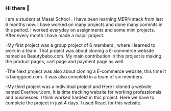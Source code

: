 ### Hi there 👋

<!--
**HackerSushant76/HackerSushant76** is a ✨ _special_ ✨ repository because its `README.md` (this file) appears on your GitHub profile.

Here are some ideas to get you started:


-->
I am a student at Masai School . I have been learning MERN stack from last 6 months now. I have worked on many projects and done many commits in this period.
I worked everyday on assignments and some mini projects. After every month I have made a major project.

-My first project was a group project of 6 members , where I learned to work in a team. That project was about cloning a E-commerce website named as Beautybebo.com. My main contribution in this project is making the product pages, cart page and payment page as well.

-The Next project was also about cloning a E-commerce website, this time it is banggood.com. It was also completd in a team of six members.

-My third project was a individual project and Here I cloned a website named Everhour.com, It is time tracking website for working professionals and businesses. I think worked hardest in this project. Here we have to complete the project in just 4 days. I used React for this website.


